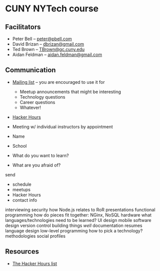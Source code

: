# CUNY NYTech course

## Facilitators

* Peter Bell – peter@pbell.com
* David Brizan – dbrizan@gmail.com
* Ted Brown – TBrown@gc.cuny.edu
* Aidan Feldman – aidan.feldman@gmail.com

## Communication

* [Mailing list](https://groups.google.com/forum/#!forum/cuny-nytech-2014-2015) – you are encouraged to use it for
    * Meetup announcements that might be interesting
    * Technology questions
    * Career questions
    * Whatever!
* [Hacker Hours](http://hackerhours.org)
* Meeting w/ individual instructors by appointment




* Name
* School
* What do you want to learn?
* What are you afraid of?



send
* schedule
* meetups
* Hacker Hours
* contact info



interviewing
security
how Node.js relates to RoR
presentations
functional programming
how do pieces fit together: NGinx, NoSQL
hardware
what languages/technologies need to be learned?
UI design
mobile
software design
version control
building things *well*
documentation
resumes
language design
low-level programming
how to pick a technology?
methodologies
social profiles


## Resources

* [The Hacker Hours list](http://hackerhours.org/resources.html)
